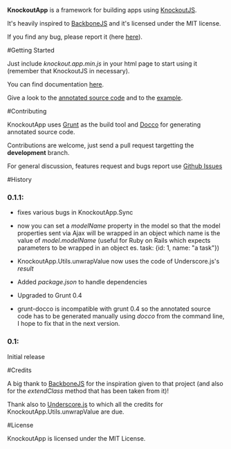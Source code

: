 **KnockoutApp** is a framework for building apps using [KnockoutJS](http://knockoutjs.com/).

It's heavily inspired to [BackboneJS](http://backbonejs.org) and it's licensed under the MIT license.

If you find any bug, please report it (here [here](https://github.com/paglias/KnockoutApp/issues)).

#Getting Started

Just include *knockout.app.min.js* in your html page to start using it (remember that KnockoutJS in necessary).

You can find documentation [here](https://github.com/paglias/KnockoutApp/blob/master/documentation.md).

Give a look to the [annotated source code](http://paglias.net/KnockoutApp/annotated-source-code/knockout.app.html) and to the [example](http://paglias.net/KnockoutApp/example/).

#Contributing

KnockoutApp uses [Grunt](http://gruntjs.com) as the build tool and [Docco](http://jashkenas.github.com/docco/) for generating annotated source code.

Contributions are welcome, just send a pull request targetting the **development** branch.

For general discussion, features request and bugs report use [Github Issues](https://github.com/paglias/KnockoutApp/issues)

#History

### 0.1.1:
 - fixes various bugs in KnockoutApp.Sync

 - now you can set a *modelName* property in the model so that the model properties sent via Ajax will be wrapped in an object which name is the
 value of *model.modelName* (useful for Ruby on Rails which expects parameters to be wrapped in an object es. task: {id: 1, name: "a task"})

 - KnockoutApp.Utils.unwrapValue now uses the code of Underscore.js's *result*

 - Added *package.json* to handle dependencies

 - Upgraded to Grunt 0.4

 - grunt-docco is incompatible with grunt 0.4 so the annotated source code has to be generated manually using *docco* from the command line, I hope to fix that in the next version.

### 0.1:
Initial release

#Credits

A big thank to [BackboneJS](http://backbonejs.org) for the inspiration given to that project (and also for the *extendClass* method that has been taken from it)!

Thank also to [Underscore.js](http://underscorejs.org/) to which all the credits for KnockoutApp.Utils.unwrapValue are due.

#License

KnockoutApp is licensed under the MIT License.